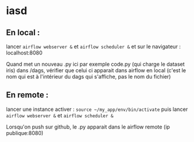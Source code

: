 # iasd

## En local :
lancer `airflow webserver &` et `airflow scheduler &`
et sur le navigateur : localhost:8080

Quand met un nouveau .py ici par exemple code.py (qui charge le dataset iris) dans /dags, vérifier que celui ci apparait dans airflow en local (c'est le nom qui est à l'intérieur du dags qui s'affiche, pas le nom du fichier)

## En remote :
lancer une instance
activer : `source ~/my_app/env/bin/activate`
puis lancer `airflow webserver &` et `airflow scheduler &`

Lorsqu'on push sur github, le .py apparait dans le airflow remote (ip publique:8080)
